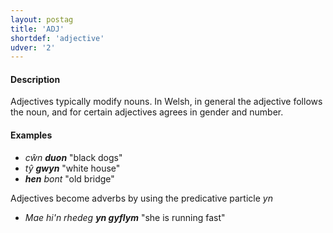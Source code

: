 ```yaml
---
layout: postag
title: 'ADJ'
shortdef: 'adjective'
udver: '2'
---
```


#### Description

Adjectives typically modify nouns. In Welsh, in general the adjective follows the noun, and for certain adjectives agrees in gender and number.


#### Examples

* _cŵn **duon**_  "black dogs"
* _tŷ **gwyn**_  "white house"
* _**hen** bont_ "old bridge"

Adjectives become adverbs by using the predicative particle _yn_

* _Mae hi'n rhedeg **yn gyflym**_ "she is running fast"

